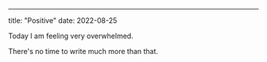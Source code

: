 ---
title: "Positive"
date: 2022-08-25

Today I am feeling very overwhelmed. 

There's no time to write much more than that.
